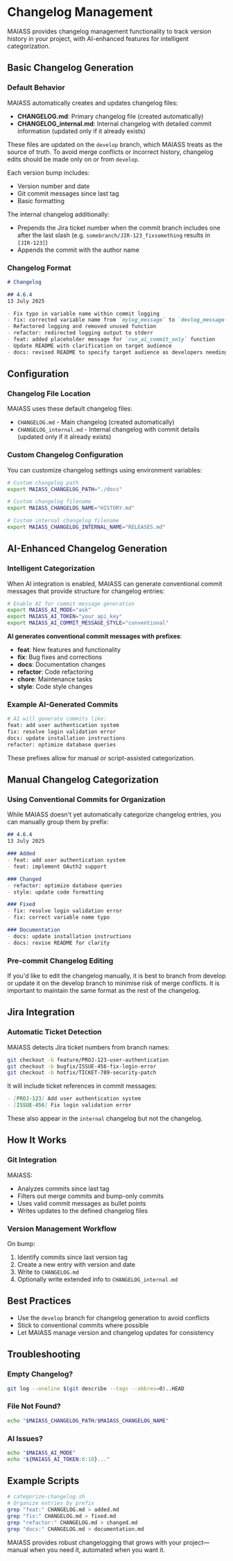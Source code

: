 # Changelog Management

MAIASS provides changelog management functionality to track version history in your project, with AI-enhanced features for intelligent categorization.

## Basic Changelog Generation

### Default Behavior

MAIASS automatically creates and updates changelog files:

- **CHANGELOG.md**: Primary changelog file (created automatically)
- **CHANGELOG\_internal.md**: Internal changelog with detailed commit information (updated only if it already exists)

These files are updated on the `develop` branch, which MAIASS treats as the source of truth. To avoid merge conflicts or incorrect history, changelog edits should be made only on or from `develop`.

Each version bump includes:

- Version number and date
- Git commit messages since last tag
- Basic formatting

The internal changelog additionally:

- Prepends the Jira ticket number when the commit branch includes one after the last slash (e.g. `somebranch/JIR-123_fixsomething` results in `[JIR-123]`)
- Appends the commit with the author name

### Changelog Format

```markdown
# Changelog

## 4.6.4
13 July 2025

- Fix typo in variable name within commit logging
- fix: corrected variable name from `mylog_message` to `devlog_message`
- Refactored logging and removed unused function
- refactor: redirected logging output to stderr
- feat: added placeholder message for `run_ai_commit_only` function
- Update README with clarification on target audience
- docs: revised README to specify target audience as developers needing help with commit messages and versioning
```

## Configuration

### Changelog File Location

MAIASS uses these default changelog files:

- `CHANGELOG.md` - Main changelog (created automatically)
- `CHANGELOG_internal.md` - Internal changelog with commit details (updated only if it already exists)

### Custom Changelog Configuration

You can customize changelog settings using environment variables:

```bash
# Custom changelog path
export MAIASS_CHANGELOG_PATH="./docs"

# Custom changelog filename
export MAIASS_CHANGELOG_NAME="HISTORY.md"

# Custom internal changelog filename
export MAIASS_CHANGELOG_INTERNAL_NAME="RELEASES.md"
```

## AI-Enhanced Changelog Generation

### Intelligent Categorization

When AI integration is enabled, MAIASS can generate conventional commit messages that provide structure for changelog entries:

```bash
# Enable AI for commit message generation
export MAIASS_AI_MODE="ask"
export MAIASS_AI_TOKEN="your_api_key"
export MAIASS_AI_COMMIT_MESSAGE_STYLE="conventional"
```

**AI generates conventional commit messages with prefixes**:

- **feat**: New features and functionality
- **fix**: Bug fixes and corrections
- **docs**: Documentation changes
- **refactor**: Code refactoring
- **chore**: Maintenance tasks
- **style**: Code style changes

### Example AI-Generated Commits

```bash
# AI will generate commits like:
feat: add user authentication system
fix: resolve login validation error
docs: update installation instructions
refactor: optimize database queries
```

These prefixes allow for manual or script-assisted categorization.

## Manual Changelog Categorization

### Using Conventional Commits for Organization

While MAIASS doesn't yet automatically categorize changelog entries, you can manually group them by prefix:

```markdown
## 4.6.4
13 July 2025

### Added
- feat: add user authentication system
- feat: implement OAuth2 support

### Changed
- refactor: optimize database queries
- style: update code formatting

### Fixed
- fix: resolve login validation error
- fix: correct variable name typo

### Documentation
- docs: update installation instructions
- docs: revise README for clarity
```

### Pre-commit Changelog Editing

If you'd like to edit the changelog manually, it is best to branch from develop or update it on the develop branch to minimise risk of merge conflicts. It is important to maintain the same format as the rest of the changelog.

## Jira Integration

### Automatic Ticket Detection

MAIASS detects Jira ticket numbers from branch names:

```bash
git checkout -b feature/PROJ-123-user-authentication
git checkout -b bugfix/ISSUE-456-fix-login-error
git checkout -b hotfix/TICKET-789-security-patch
```

It will include ticket references in commit messages:

```markdown
- [PROJ-123] Add user authentication system
- [ISSUE-456] Fix login validation error
```

These also appear in the `internal` changelog but not the changelog.

## How It Works

### Git Integration

MAIASS:

- Analyzes commits since last tag
- Filters out merge commits and bump-only commits
- Uses valid commit messages as bullet points
- Writes updates to the defined changelog files

### Version Management Workflow

On bump:

1. Identify commits since last version tag
2. Create a new entry with version and date
3. Write to `CHANGELOG.md`
4. Optionally write extended info to `CHANGELOG_internal.md`

## Best Practices

- Use the `develop` branch for changelog generation to avoid conflicts
- Stick to conventional commits where possible
- Let MAIASS manage version and changelog updates for consistency

## Troubleshooting

### Empty Changelog?

```bash
git log --oneline $(git describe --tags --abbrev=0)..HEAD
```

### File Not Found?

```bash
echo "$MAIASS_CHANGELOG_PATH/$MAIASS_CHANGELOG_NAME"
```

### AI Issues?

```bash
echo "$MAIASS_AI_MODE"
echo "${MAIASS_AI_TOKEN:0:10}..."
```

## Example Scripts

```bash
# categorize-changelog.sh
# Organize entries by prefix
grep "feat:" CHANGELOG.md > added.md
grep "fix:" CHANGELOG.md > fixed.md
grep "refactor:" CHANGELOG.md > changed.md
grep "docs:" CHANGELOG.md > documentation.md
```

MAIASS provides robust changelogging that grows with your project—manual when you need it, automated when you want it.

